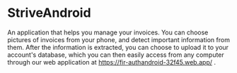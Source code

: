 # StriveAndroid

An application that helps you manage your invoices. You can choose pictures of invoices from your phone, and detect important information from them.
After the information is extracted, you can choose to upload it to your account's database, which you can then easily access from any computer through our web application 
at https://fir-authandroid-32f45.web.app/ .
